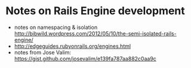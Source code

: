 # Notes on Rails Engine development
* notes on namespacing & isolation http://bibwild.wordpress.com/2012/05/10/the-semi-isolated-rails-engine/
* http://edgeguides.rubyonrails.org/engines.html
* notes from Jose Valim: https://gist.github.com/josevalim/e139fa787aa882c0aa9c